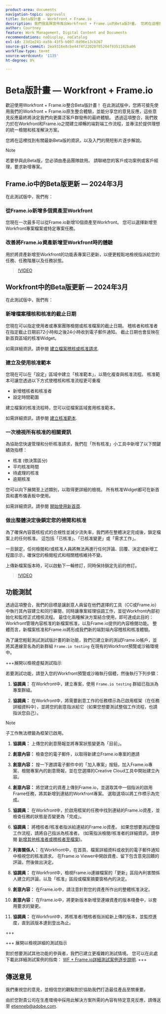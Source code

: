 ```yaml
---
product-area: documents
navigation-topic: approvals
title: Beta版計畫 — Workfront + Frame.io
description: 我們很高興宣佈推出Workfront + Frame.io的Beta版計畫。 您將在這裡找到有關最新Beta版的資訊，以及入門的簡短影片逐步解說。
author: Courtney
feature: Work Management, Digital Content and Documents
recommendations: noDisplay, noCatalog
exl-id: 23d1e241-ea5b-43f5-b097-8d96e13cb267
source-git-commit: 2ea9316e8cbe4474f22028f85204f9351182ba06
workflow-type: tm+mt
source-wordcount: '1135'
ht-degree: 0%

---
```


# Beta版計畫 — Workfront + Frame.io

歡迎使用Workfront + Frame.io整合Beta版計畫！ 在此測試版中，您將可搶先使用我們的Workfront + Frame.io原生整合體驗，並能分享您的意見反應，這些意見反應最終將決定我們向更廣泛客戶群發佈的最終體驗。 透過這項整合，我們致力於在Workfront和Frame.io之間建立順暢的端對端工作流程，並專注於提供理想的統一檢閱和核准解決方案。

您將在這裡找到有關最新Beta版的資訊，以及入門的簡短影片逐步解說。

>[!NOTE]
>
>若要參與此Beta版，您必須由產品團隊啟用。 請聯絡您的客戶成功案例或客戶經理，要求新增專案。


## Frame.io中的Beta版更新 — 2024年3月

在此測試版中，我們有：

### 從Frame.io新增多個資產至Workfront

您現在一次最多可以從Frame.io新增10個資產至Workfront。 您可以選擇新增至Workfront專案檔案或特定專案任務。

### 改善將Frame.io資產新增至Workfront時的體驗

用於將資產新增至Workfront的功能表專案已更新，以便更輕鬆地檢視指派給您的任務、任務階層以及任務狀態。

>[!VIDEO](https://video.tv.adobe.com/v/3428213/)

## Workfront中的Beta版更新 — 2024年3月

在此測試版中，我們有：

### 新增檔案稽核和核准的截止日期

您現在可以指定使用者或專案團隊檢閱或核准檔案的截止日期。 稽核者和核准者在指定截止日期前72小時和之後24小時收到電子郵件通知。 截止日期也會反映在新首頁區域的核准Widget。

如需詳細資訊，請參閱 [建立檔案稽核或核准請求](/help/quicksilver/review-and-approve-work/document-reviews-and-approvals/manage-document-approvals/create-a-document-approval.md).

### 建立及使用核准範本

您現在可以在「設定」區域中建立「核准範本」，以簡化複查與核准流程。 核准範本可讓您透過以下方式使稽核和核准流程更可重複

* 新增稽核者和核准者
* 設定時間範圍

建立檔案的核准流程時，您可以從檔案區域套用核准範本。

如需詳細資訊，請參閱 [建立核准範本](/help/quicksilver/review-and-approve-work/document-reviews-and-approvals/manage-document-approvals/create-approval-template.md).

### 一次檢視所有核准的相關資訊

為協助您快速管理和分析核准請求，我們在「所有核准」小工具中新增了以下關鍵績效指標：

* 核准 (依決策區分)
* 平均核准時間
* 待處理的核准
* 逾期核准

您可以向下展開至上述類別，以取得更詳細的檢視。 所有核准Widget都可在新首頁和畫布儀表板中使用。

如需詳細資訊，請參閱 [開始使用新首頁](/help/quicksilver/workfront-basics/using-home/new-home/get-started-with-new-home.md).

### 做出整體決定後鎖定您的檢閱和核准

為了確保內容簽核程式的合規性並減少流失率，我們將在整體決定完成後，鎖定檔案上的任何核准。 這包括「已核准」、「已核准變更」或「需求工作」。

一旦鎖定，任何檢閱和/或核准人員將無法再進行任何評論、回覆、決定或新增工程圖示示，確保您的檢閱程式和相關稽核維持不變。

上傳新檔案版本時，可以啟動下一輪修訂，同時保持鎖定先前的修訂。

>[!VIDEO](https://video.tv.adobe.com/v/3428179/)

## 功能測試

透過這項整合，我們的目標是讓創意人員留在他們選擇的工具（CC或Frame.io）中執行其內容建立和同行審閱，同時讓專案經理協調工作，並從Workfront內部初始化和監控正式稽核流程。 最佳化兩種解決方案結合使用，即可達成此目的：Workfront管理內容核准的新檔案核准，以及Frame.io提供的內容檢閱功能。 整體而言，新檔案核准和Frame.io將形成我們新的端對端內容稽核和核准體驗。 

為了讓您輕鬆測試測試版計畫的新功能，我們已建立新的測試Frame.io帳戶，並將其連線至名為的新群組 `Frame.io testing` 在現有的Workfront預覽或沙箱環境中。

+++展開以檢視虛擬測試指示

若要測試功能，請登入您的Workfront預覽或沙箱執行個體，然後執行下列步驟：

1. **協調員：** 在Workfront中，建立專案，使用 `Frame.io testing` 群組已指派為專案群組。

1. **協調員：** 在Workfront中，將需要創意工作的任務標示為已啟用框架（在任務詳細資料中），並將您的創意指派給它（如果您想要測試整個工作流程，也請指派您自己）。

>[!NOTE]
>
>子工作無法標籤為框架已啟用。
>

1. **協調員：** 上傳您的創意簡報並將專案狀態變更為「目前」。

1. **創意內容：** 檢查您的電子郵件，以取得新建立Frame.io專案的邀請

1. **創意內容：** 按一下邀請電子郵件中的「加入專案」按鈕，加入Frame.io專案、檢閱專案內的創意簡報，並在您選擇的Creative Cloud工具中開始建立內容。

1. **創意內容：** 將您建立的資產上傳到Frame.io，並選取其中一個指派的啟用Frame任務，將其新增到連結的Workfront專案。 選取選項以將工作標示為完成。

1. **協調員：** 在Workfront中，於啟用框架的任務中找到連結的Frame.io資產，並檢查任務的狀態是否變更為「完成」。

1. **協調員：** 將稽核者/核准者指派給連結的Frame.io資產。 如果您想要測試整個工作流程，請將自己指派為核准者。 (如需指派檢閱/核准者的詳細資訊，請參閱 [新增其他核准者或稽核者至檔案](/help/quicksilver/review-and-approve-work/document-reviews-and-approvals/manage-document-approvals/add-additional-reviewers-or-approvers.md))。

1. **利害關係人：** 在Workfront中，在首頁、檔案詳細資料或收到的電子郵件通知中檢視您的核准請求。 在Frame.io Viewer中開啟資產、留下包含意見回饋的評論，然後做出決定。

1. **協調員：** 在Workfront中，檢視Frame.io連線檔案的「更新」區段內利害關係人建立的評論，以及「核准」區段或檔案摘要窗格內的決定。

1. **創意內容：** 在Frame.io中，請注意針對您的資產所作出的整體核准決定。

1. **創意內容：** 在Frame.io中，將更新版本新增至連線資產的版本棧疊中，以套用要求的變更。

1. **協調員：** 在Workfront中，將核准者/稽核者指派給新上傳的版本，並監控進度，直到該版本達到登出為止。

+++

+++ 展開以檢視詳細的測試指示

對於想要測試其他功能的參與者，我們已建立更複雜的測試情境。 您可以在此處下載此詳細測試案例的指南： [WF + Frame.io詳細測試案例逐步說明](/help/quicksilver/review-and-approve-work/Documents/assets/wf-frame-detailed-walk-through-may-release.pdf).
+++

<!-- 
## Demo Video

>[!VIDEO](https://video.tv.adobe.com/v/3426406/)
-->

## 傳送意見

我們重視您的意見，並相信您的觀點對於協助我們打造最佳產品至關重要。

由於您對貴公司在生產環境中採用此解決方案所需的內容有特定意見反應，請傳送至 [etienneb@adobe.com](mailto:etienneb@adobe.com).
